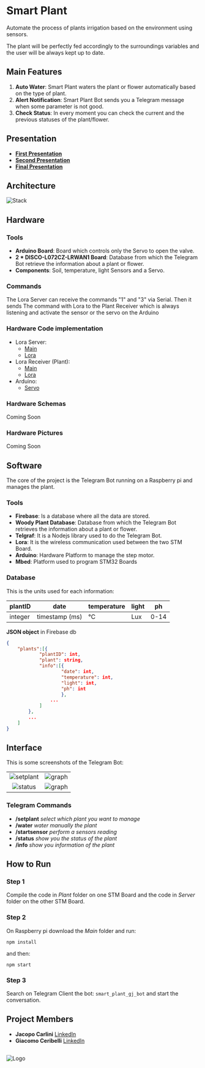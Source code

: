 # Smart Plant
Automate the process of plants irrigation based on the environment using sensors.

The plant will be perfectly fed accordingly to the surroundings variables and the user will be always kept up to date.

## Main Features
1. **Auto Water**: Smart Plant waters the plant or flower automatically based on the type of plant.
2. **Alert Notification**: Smart Plant Bot sends you a Telegram message when some parameter is not good.
3. **Check Status**: In every moment you can check the current and the previous statuses of the plant/flower.

## Presentation
* [**First Presentation**](https://www.slideshare.net/ceribbo/smart-plant-first-presentation)
* [**Second Presentation**](https://www.slideshare.net/ceribbo/smart-plant-second-presentation)
* [**Final Presentation**](https://www.slideshare.net/ceribbo/smart-plant-final-presentation)


## Architecture
![Stack](https://raw.githubusercontent.com/pervasivesystems/smart-plant/master/structure.jpg)


## Hardware
### Tools
* **Arduino Board**: Board which controls only the Servo to open the valve.
* **2 * DISCO-L072CZ-LRWAN1 Board**: Database from which the Telegram Bot retrieve the information about a plant or flower.
* **Components**: Soil, temperature, light Sensors and a Servo.

### Commands
The Lora Server can receive the commands "1" and "3" via Serial. Then it sends The command with Lora to the Plant Receiver which is always listening and activate the sensor or the servo on the Arduino

### Hardware Code implementation
* Lora Server: 
    * [Main](https://github.com/pervasivesystems/smart-plant/blob/master/Lora-Server/main.cpp)
    * [Lora](https://github.com/pervasivesystems/smart-plant/blob/master/Lora-Server/SX1276ServerLora/ServerLora.cpp)
* Lora Receiver (Plant):
    * [Main](https://github.com/pervasivesystems/smart-plant/blob/master/Lora-Plant/main.cpp)
    * [Lora](https://github.com/pervasivesystems/smart-plant/blob/master/Lora-Plant/SX1276PlantLora/PlantLora.cpp)
* Arduino:
    * [Servo](https://github.com/pervasivesystems/smart-plant/blob/master/Arduino-Servo/sketch_may31a.ino)

### Hardware Schemas
Coming Soon
### Hardware Pictures
Coming Soon

## Software
The core of the project is the Telegram Bot running on a Raspberry pi and manages the plant.

### Tools
* **Firebase**: Is a database where all the data are stored.
* **Woody Plant Database**: Database from which the Telegram Bot retrieves the information about a plant or flower.
* **Telgraf**: It is a Nodejs library used to do the Telegram Bot.
* **Lora**: It is the wireless communication used between the two STM Board.
* **Arduino**: Hardware Platform to manage the step motor.  
* **Mbed**: Platform used to program STM32 Boards

### Database

This is the units used for each information:

| plantID |      date      | temperature | light | ph   |
| ------- | -------------- | ----------- | ----- | ---- |
| integer | timestamp (ms) |     °C      | Lux   | 0-14 |


**JSON object** in Firebase db
```json
{
    "plants":[{
            "plantID": int,
            "plant": string,
            "info":[{
                    "date": int,
                    "temperature": int,
                    "light": int,
                    "ph": int
                    },
                ...
            ]
        },
        ...
    ]
}
```



## Interface
This is some screenshots of the Telegram Bot:

| | |
|:-------------------------:|:-------------------------:|
|<img alt="setplant" src="https://raw.githubusercontent.com/pervasivesystems/smart-plant/master/setplant.png">|<img alt="graph" src="https://raw.githubusercontent.com/pervasivesystems/smart-plant/master/graph.png">|
|<img alt="status" src="https://raw.githubusercontent.com/pervasivesystems/smart-plant/master/status.png">|<img alt="graph" src="https://raw.githubusercontent.com/pervasivesystems/smart-plant/master/info.png">|

### Telegram Commands

- **/setplant** _select which plant you want to manage_
- **/water** _water manually the plant_
- **/startsensor** _perform a sensors reading_
- **/status** _show you the status of the plant_
- **/info** _show you information of the plant_

## How to Run

### Step 1
Compile the code in *Plant* folder on one STM Board and the code in *Server* folder on the other STM Board.

### Step 2
On Raspberry pi download the *Main* folder and run:

`npm install`

and then:

`npm start`

### Step 3
Search on Telegram Client the bot: `smart_plant_gj_bot` and start the conversation.



## Project Members
* **Jacopo Carlini**  [LinkedIn](https://www.linkedin.com/in/jacopo-carlini/)
* **Giacomo Ceribelli**  [LinkedIn](https://www.linkedin.com/in/giacomo-ceribelli/)

 ##
 ![Logo](https://github.com/pervasivesystems/smart-plant/blob/master/Sapienza_Universit___di_Roma-logo-C9225434E8-seeklogo.com%20(1).png "Sapienza")

